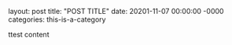 layout: post
title: "POST TITLE"
date: 20201-11-07 00:00:00 -0000
categories: this-is-a-category

ttest
content

